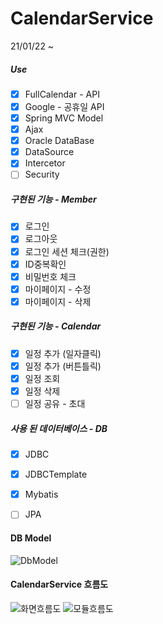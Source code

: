 #  CalendarService
21/01/22 ~
##### Use
- [x] FullCalendar - API
- [x] Google - 공휴일 API
- [x] Spring MVC Model
- [x] Ajax
- [x] Oracle DataBase
- [x] DataSource
- [x] Intercetor
- [ ] Security

##### 구현된 기능 - Member
- [x] 로그인
- [x] 로그아웃
- [x] 로그인 세션 체크(권한)
- [x] ID중복확인
- [x] 비밀번호 체크
- [x] 마이페이지 - 수정
- [x] 마이페이지 - 삭제

##### 구현된 기능 - Calendar
- [x] 일정 추가 (일자클릭)
- [x] 일정 추가 (버튼틀릭)
- [x] 일정 조회
- [x] 일정 삭제
- [ ] 일정 공유 - 초대

##### 사용 된 데이터베이스 - DB
- [x] JDBC
- [x] JDBCTemplate
- [x] Mybatis
- [ ] JPA



#### DB Model
![DbModel](https://user-images.githubusercontent.com/65147348/106873828-37531580-6718-11eb-9367-e13f52cebe40.png)

#### CalendarService 흐름도
![화면흐름도](https://user-images.githubusercontent.com/65147348/108941319-39b1eb00-7698-11eb-91da-c6851667dfc0.png)
![모듈흐름도](https://user-images.githubusercontent.com/65147348/108941337-446c8000-7698-11eb-96ff-48cdd5f31fd2.png)
